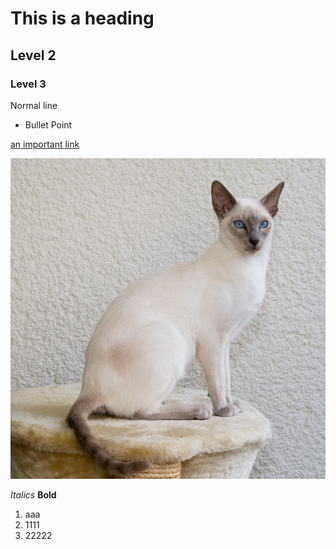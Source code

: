 # This is a heading

## Level 2

### Level 3

Normal line 

- Bullet Point

[an important link](https://en.wikipedia.org/wiki/Cat)

![Picture of a cat](Images/Siam_lilacpoint.jpg "Siam_lilacpoint.jpg")

*Italics* **Bold**

1. aaa
1. 1111
1. 22222